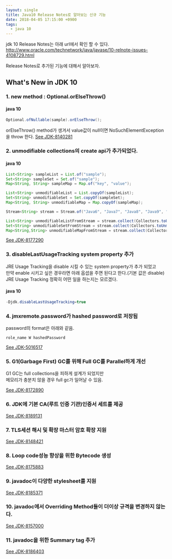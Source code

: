 ```yaml
---
layout: single
title: Java10 Release Notes로 알아보는 신규 기능
date: 2018-04-05 17:15:00 +0900
tags:
  - java 10
---
```


jdk 10 Release Notes는 아래 url에서 확인 할 수 있다.
<http://www.oracle.com/technetwork/java/javase/10-relnote-issues-4108729.html>

Release Notes로 추가된 기능에 대해서 알아보자.

## What's New in JDK 10

### 1. new method : Optional.orElseThrow()

#### java 10
```java
Optional.ofNullable(sample).orElseThrow();
```
orElseThrow() method가 생겨서 value값이 null이면 NoSuchElementException을 throw 한다.
[See JDK-8140281](https://bugs.java.com/view_bug.do?bug_id=JDK-8140281)

### 2. unmodifiable collections의 create api가 추가되었다.
#### java 10
```java
List<String> sampleList = List.of("sample");
Set<String> sampleSet = Set.of("sample");
Map<String, String> sampleMap = Map.of("key", "value");

List<String> unmodifiableList = List.copyOf(sampleList);
Set<String> unmodifiableSet = Set.copyOf(sampleSet);
Map<String, String> unmodifiableMap = Map.copyOf(sampleMap);

Stream<String> stream = Stream.of("Java6", "Java7", "Java8", "Java9", "Java10");

List<String> unmodifiableListFromStream = stream.collect(Collectors.toUnmodifiableList());
Set<String> unmodifiableSetFromStream = stream.collect(Collectors.toUnmodifiableSet());
Map<String,String> unmodifiableMapFromStream = stream.collect(Collectors.toUnmodifiableMap(key -> key+"Key",value->value));
```
[See JDK-8177290](https://bugs.java.com/view_bug.do?bug_id=JDK-8177290)

### 3. disableLastUsageTracking system property 추가
JRE Usage Tracking을 disable 시킬 수 있는 system property가 추가 되었고  
만약 enable 시키고 싶은 경우라면 아래 옵셥을 주면 된다고 한다.(기본 값은 disable)
JRE Usage Tracking 정확히 어떤 일을 하는지는 모르겠다.
#### java 10
```java
-Djdk.disableLastUsageTracking=true
```

### 4. jmxremote.password가 hashed password로 저장됨
password의 format은 아래와 같음.
```
role_name W hashedPassword
```
[See JDK-5016517](https://bugs.java.com/view_bug.do?bug_id=JDK-5016517)

### 5. G1(Garbage First) GC를 위해 Full GC를 Parallel하게 개선
G1 GC는 full collections을 피하게 설계가 되었지만   
메모리가 충분치 않을 경우 full gc가 일어날 수 있음.

[See JDK-8172890](https://bugs.java.com/view_bug.do?bug_id=JDK-8172890)

### 6. JDK에 기본 CA(루트 인증 기관)인증서 세트를 제공

[See JDK-8189131](https://bugs.java.com/view_bug.do?bug_id=JDK-8189131)

### 7. TLS세션 해시 및 확장 마스터 암호 확장 지원

[See JDK-8148421](https://bugs.java.com/view_bug.do?bug_id=JDK-8148421)

### 8. Loop code성능 향상을 위한 Bytecode 생성

[See JDK-8175883](https://bugs.java.com/view_bug.do?bug_id=JDK-8175883)

### 9. javadoc이 다양한 stylesheet를 지원

[See JDK-8185371](https://bugs.java.com/view_bug.do?bug_id=JDK-8185371)

### 10. javadoc에서 Overriding Method들이 더이상 규격을 변경하지 않는다.

[See JDK-8157000](https://bugs.java.com/view_bug.do?bug_id=JDK-8157000)

### 11. javadoc을 위한 Summary tag 추가

[See JDK-8186403](https://bugs.java.com/view_bug.do?bug_id=JDK-8186403)
